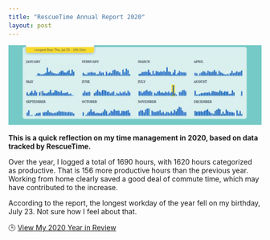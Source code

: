 ```yaml
---
title: "RescueTime Annual Report 2020"
layout: post
---
```

![rescuetime](/assets/img/20210101/rescuetime.jpg)

**This is a quick reflection on my time management in 2020, based on data tracked by RescueTime.**

Over the year, I logged a total of 1690 hours, with 1620 hours categorized as productive. That is 156 more productive hours than the previous year. Working from home clearly saved a good deal of commute time, which may have contributed to the increase.

According to the report, the longest workday of the year fell on my birthday, July 23. Not sure how I feel about that.

🕒 [View My 2020 Year in Review](https://www.rescuetime.com//year-in-review/2020)
